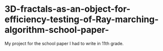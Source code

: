 # 3D-fractals-as-an-object-for-efficiency-testing-of-Ray-marching-algorithm-school-paper-
My project for the school paper I had to write in 11th grade.
